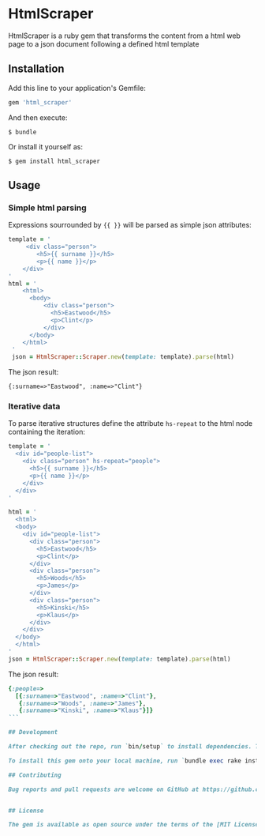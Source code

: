 # HtmlScraper

HtmlScraper is a ruby gem that transforms the content from a html web page to a json document following a defined html template

## Installation

Add this line to your application's Gemfile:

```ruby
gem 'html_scraper'
```

And then execute:

    $ bundle

Or install it yourself as:

    $ gem install html_scraper

## Usage

### Simple html parsing

Expressions sourrounded by `{{ }}` will be parsed as simple json attributes:

```ruby
template = '
     <div class="person">
        <h5>{{ surname }}</h5>
        <p>{{ name }}</p>
    </div>
'
html = '
    <html>
      <body>
          <div class="person">
            <h5>Eastwood</h5>
            <p>Clint</p>
          </div>
      </body>
    </html>
 '
 json = HtmlScraper::Scraper.new(template: template).parse(html)
```

The json result:
```
{:surname=>"Eastwood", :name=>"Clint"}
```

### Iterative data

To parse iterative structures define the attribute `hs-repeat` to the html node containing the iteration:

```ruby
template = '
  <div id="people-list">
    <div class="person" hs-repeat="people">
      <h5>{{ surname }}</h5>
      <p>{{ name }}</p>
    </div>
  </div>
'

html = '
  <html>
  <body>
    <div id="people-list">
      <div class="person">
        <h5>Eastwood</h5>
        <p>Clint</p>
      </div>
      <div class="person">
        <h5>Woods</h5>
        <p>James</p>
      </div>
      <div class="person">
        <h5>Kinski</h5>
        <p>Klaus</p>
      </div>
    </div>
  </body>
  </html>
'
json = HtmlScraper::Scraper.new(template: template).parse(html)
```

The json result:

````ruby
{:people=>
  [{:surname=>"Eastwood", :name=>"Clint"},
   {:surname=>"Woods", :name=>"James"},
   {:surname=>"Kinski", :name=>"Klaus"}]}
```

## Development

After checking out the repo, run `bin/setup` to install dependencies. Then, run `rake test` to run the tests. You can also run `bin/console` for an interactive prompt that will allow you to experiment.

To install this gem onto your local machine, run `bundle exec rake install`. To release a new version, update the version number in `version.rb`, and then run `bundle exec rake release`, which will create a git tag for the version, push git commits and tags, and push the `.gem` file to [rubygems.org](https://rubygems.org).

## Contributing

Bug reports and pull requests are welcome on GitHub at https://github.com/bduran82/html_scraper.


## License

The gem is available as open source under the terms of the [MIT License](http://opensource.org/licenses/MIT).

